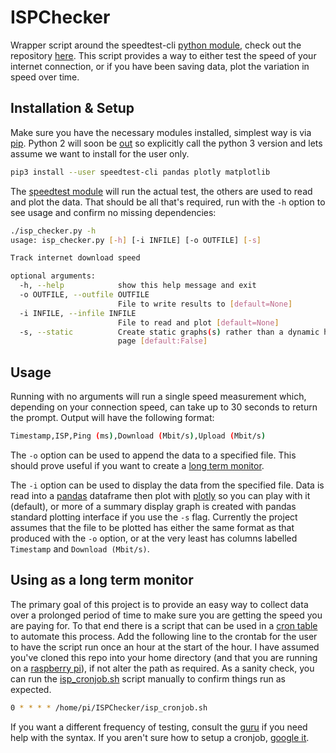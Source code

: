 # ISPChecker

Wrapper script around the speedtest-cli [python module](https://pypi.org/project/speedtest-cli/), check out the repository [here](https://github.com/sivel/speedtest-cli).
This script provides a way to either test the speed of your internet connection, or if you have been saving data, plot the variation in speed over time.

## Installation & Setup

Make sure you have the necessary modules installed, simplest way is via [pip](https://packaging.python.org/tutorials/installing-packages/#installing-from-pypi).
Python 2 will soon be [out](https://pythonclock.org/) so explicitly call the python 3 version and lets assume we want to install for the user only.

```bash
pip3 install --user speedtest-cli pandas plotly matplotlib
```

The [speedtest module](https://pypi.org/project/speedtest-cli/) will run the actual test, the others are used to read and plot the data.
That should be all that's required, run with the ```-h``` option to see usage and confirm no missing dependencies:

```bash
./isp_checker.py -h
usage: isp_checker.py [-h] [-i INFILE] [-o OUTFILE] [-s]

Track internet download speed

optional arguments:
  -h, --help            show this help message and exit
  -o OUTFILE, --outfile OUTFILE
                        File to write results to [default=None]
  -i INFILE, --infile INFILE
                        File to read and plot [default=None]
  -s, --static          Create static graphs(s) rather than a dynamic html
                        page [default:False]
```

## Usage

Running with no arguments will run a single speed measurement which, depending on your connection speed, can take up to 30 seconds to return the prompt.
Output will have the following format:

```bash
Timestamp,ISP,Ping (ms),Download (Mbit/s),Upload (Mbit/s)
```

The ```-o``` option can be used to append the data to a specified file.
This should prove useful if you want to create a [long term monitor](#using-as-a-long-term-monitor).

The ```-i``` option can be used to display the data from the specified file.
Data is read into a [pandas](https://pandas.pydata.org/) dataframe then plot with [plotly](https://plot.ly/python/) so you can play with it (default), or more of a summary display graph is created with pandas standard plotting interface if you use the ```-s``` flag.
Currently the project assumes that the file to be plotted has either the same format as that produced with the ```-o``` option, or at the very least has columns labelled ```Timestamp``` and ```Download (Mbit/s)```.

## Using as a long term monitor

The primary goal of this project is to provide an easy way to collect data over a prolonged period of time to make sure you are getting the speed you are paying for.
To that end there is a script that can be used in a [cron table](https://en.wikipedia.org/wiki/Cron) to automate this process.
Add the following line to the crontab for the user to have the script run once an hour at the start of the hour.
I have assumed you've cloned this repo into your home directory (and that you are running on a [raspberry pi](https://www.raspberrypi.org/)), if not alter the path as required.
As a sanity check, you can run the [isp_cronjob.sh]() script manually to confirm things run as expected.

```bash
0 * * * * /home/pi/ISPChecker/isp_cronjob.sh
```
If you want a different frequency of testing, consult the [guru](https://crontab.guru/) if you need help with the syntax.
If you aren't sure how to setup a cronjob, [google it](https://askubuntu.com/questions/2368/how-do-i-set-up-a-cron-job).
